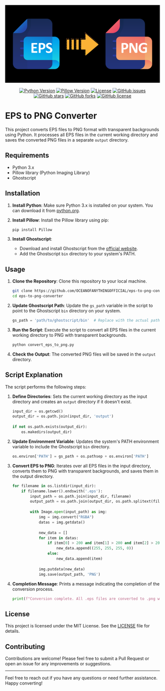 <div align="center">
    <img src="preview.png" alt="Preview" width="800">
</div>

<div align="center">
    
[![Python Version](https://img.shields.io/badge/python-3.x-blue.svg)](https://www.python.org/downloads/)
[![Pillow Version](https://img.shields.io/badge/Pillow-8.4.0-orange)](https://pypi.org/project/Pillow/)
[![License](https://img.shields.io/badge/License-GNU%203.0-blue.svg)](LICENSE)
[![GitHub issues](https://img.shields.io/github/issues/OCEANOFANYTHINGOFFICIAL/eps-to-png-converter)](https://github.com/OCEANOFANYTHINGOFFICIAL/eps-to-png-converter/issues)
[![GitHub stars](https://img.shields.io/github/stars/OCEANOFANYTHINGOFFICIAL/eps-to-png-converter)](https://github.com/OCEANOFANYTHINGOFFICIAL/eps-to-png-converter/stargazers)
[![GitHub forks](https://img.shields.io/github/forks/OCEANOFANYTHINGOFFICIAL/eps-to-png-converter)](https://github.com/OCEANOFANYTHINGOFFICIAL/eps-to-png-converter/network)
[![GitHub license](https://img.shields.io/github/license/OCEANOFANYTHINGOFFICIAL/eps-to-png-converter)](https://github.com/OCEANOFANYTHINGOFFICIAL/eps-to-png-converter/blob/main/LICENSE)

</div>

# EPS to PNG Converter
This project converts EPS files to PNG format with transparent backgrounds using Python. It processes all EPS files in the current working directory and saves the converted PNG files in a separate `output` directory.

## Requirements

- Python 3.x
- Pillow library (Python Imaging Library)
- Ghostscript

## Installation

1. **Install Python**: Make sure Python 3.x is installed on your system. You can download it from [python.org](https://www.python.org/).

2. **Install Pillow**: Install the Pillow library using pip:

    ```bash
    pip install Pillow
    ```

3. **Install Ghostscript**:

    - Download and install Ghostscript from the [official website](https://www.ghostscript.com/download/gsdnld.html).
    - Add the Ghostscript `bin` directory to your system's PATH.

## Usage

1. **Clone the Repository**: Clone this repository to your local machine.

    ```bash
    git clone https://github.com/OCEANOFANYTHINGOFFICIAL/eps-to-png-converter.git
    cd eps-to-png-converter
    ```

2. **Update Ghostscript Path**: Update the `gs_path` variable in the script to point to the Ghostscript `bin` directory on your system.

    ```python
    gs_path = 'path/to/ghostscript/bin'  # Replace with the actual path to gs executable
    ```

3. **Run the Script**: Execute the script to convert all EPS files in the current working directory to PNG with transparent backgrounds.

    ```bash
    python convert_eps_to_png.py
    ```

4. **Check the Output**: The converted PNG files will be saved in the `output` directory.

## Script Explanation

The script performs the following steps:

1. **Define Directories**: Sets the current working directory as the input directory and creates an `output` directory if it doesn't exist.

    ```python
    input_dir = os.getcwd()
    output_dir = os.path.join(input_dir, 'output')

    if not os.path.exists(output_dir):
        os.makedirs(output_dir)
    ```

2. **Update Environment Variable**: Updates the system's PATH environment variable to include the Ghostscript `bin` directory.

    ```python
    os.environ['PATH'] = gs_path + os.pathsep + os.environ['PATH']
    ```

3. **Convert EPS to PNG**: Iterates over all EPS files in the input directory, converts them to PNG with transparent backgrounds, and saves them in the output directory.

    ```python
    for filename in os.listdir(input_dir):
        if filename.lower().endswith('.eps'):
            input_path = os.path.join(input_dir, filename)
            output_path = os.path.join(output_dir, os.path.splitext(filename)[0] + '.png')
            
            with Image.open(input_path) as img:
                img = img.convert("RGBA")
                datas = img.getdata()

                new_data = []
                for item in datas:
                    if item[0] > 200 and item[1] > 200 and item[2] > 200:
                        new_data.append((255, 255, 255, 0))
                    else:
                        new_data.append(item)
                
                img.putdata(new_data)
                img.save(output_path, 'PNG')
    ```

4. **Completion Message**: Prints a message indicating the completion of the conversion process.

    ```python
    print(f"Conversion complete. All .eps files are converted to .png with transparent backgrounds and saved in '{output_dir}' folder.")
    ```

## License

This project is licensed under the MIT License. See the [LICENSE](LICENSE) file for details.

## Contributing

Contributions are welcome! Please feel free to submit a Pull Request or open an issue for any improvements or suggestions.

---

Feel free to reach out if you have any questions or need further assistance. Happy converting!
